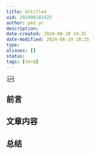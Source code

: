 ```yaml
---
title: Untitled
uid: 202408181425
author: ped_yc
description: 
date-created: 2024-08-18 14:25
date-modified: 2024-08-19 18:25
type: 
aliases: []
status: 
tags: [term]
---
```


::up::

## 前言

## 文章内容

## 总结
